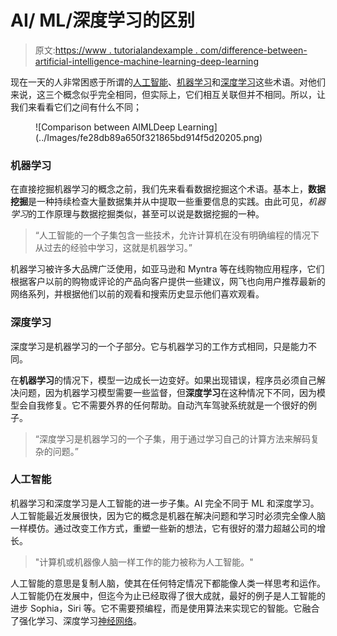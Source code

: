 # AI/ ML/深度学习的区别

> 原文:[https://www . tutorialandexample . com/difference-between-artificial-intelligence-machine-learning-deep-learning](https://www.tutorialandexample.com/difference-between-artificial-intelligence-machine-learning-deep-learning)

现在一天的人非常困惑于所谓的[人工智能](https://www.tutorialandexample.com/artificial-intelligence-tutorial/)、[机器学习](https://www.tutorialandexample.com/machine-learning-tutorial/)和[深度学习](https://www.tutorialandexample.com/deep-learning-tutorial/)这些术语。对他们来说，这三个概念似乎完全相同，但实际上，它们相互关联但并不相同。所以，让我们来看看它们之间有什么不同；

<figure class="aligncenter">![Comparison between AIMLDeep Learning](../Images/fe28db89a650f321865bd914f5d20205.png)</figure>

### 机器学习

在直接挖掘机器学习的概念之前，我们先来看看数据挖掘这个术语。基本上，**数据挖掘**是一种持续检查大量数据集并从中提取一些重要信息的实践。由此可见，*机器学习*的工作原理与数据挖掘类似，甚至可以说是数据挖掘的一种。

> “人工智能的一个子集包含一些技术，允许计算机在没有明确编程的情况下从过去的经验中学习，这就是机器学习。”

机器学习被许多大品牌广泛使用，如亚马逊和 Myntra 等在线购物应用程序，它们根据客户以前的购物或评论的产品向客户提供一些建议，网飞也向用户推荐最新的网络系列，并根据他们以前的观看和搜索历史显示他们喜欢观看。

### 深度学习

深度学习是机器学习的一个子部分。它与机器学习的工作方式相同，只是能力不同。

在**机器学习**的情况下，模型一边成长一边变好。如果出现错误，程序员必须自己解决问题，因为机器学习模型需要一些监督，但**深度学习**在这种情况下不同，因为模型会自我修复。它不需要外界的任何帮助。自动汽车驾驶系统就是一个很好的例子。

> “深度学习是机器学习的一个子集，用于通过学习自己的计算方法来解码复杂的问题。”

### 人工智能

机器学习和深度学习是人工智能的进一步子集。AI 完全不同于 ML 和深度学习。人工智能最近发展很快，因为它的概念是机器在解决问题和学习时必须完全像人脑一样模仿。通过改变工作方式，重塑一些新的想法，它有很好的潜力超越公司的增长。

> "计算机或机器像人脑一样工作的能力被称为人工智能。"

人工智能的意思是复制人脑，使其在任何特定情况下都能像人类一样思考和运作。人工智能仍在发展中，但迄今为止已经取得了很大成就，最好的例子是人工智能的进步 Sophia，Siri 等。它不需要预编程，而是使用算法来实现它的智能。它融合了强化学习、深度学习[神经网络](https://www.tutorialandexample.com/neural-networks/)。